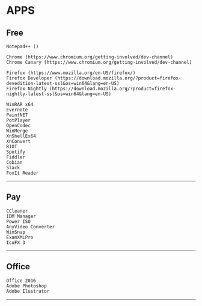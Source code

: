 # APPS

Free
---

    Notepad++ ()
    
    Chrome (https://www.chromium.org/getting-involved/dev-channel)
    Chrome Canary (https://www.chromium.org/getting-involved/dev-channel)
    
    Firefox (https://www.mozilla.org/en-US/firefox/)
    Firefox Developer (https://download.mozilla.org/?product=firefox-devedition-latest-ssl&os=win64&lang=en-US)
    Firefox Nightly (https://download.mozilla.org/?product=firefox-nightly-latest-ssl&os=win64&lang=en-US)
    
    WinRAR x64
    Evernote
    PaintNET
    PotPlayer
    OpenCodec
    WinMerge
    XnShellEx64
    XnConvert
    RIOT
    Spotify
    Fiddler
    Cobian
    Slack
    FoxIt Reader

---
Pay
---

    CCleaner
    IDM Manager
    Power ISO
    AnyVideo Converter
    WinSnap
    ExamXMLPro
    IcoFX 3
	
---
Office
---

    Office 2016
    Adobe Photoshop
    Adobe Ilustrator

---
